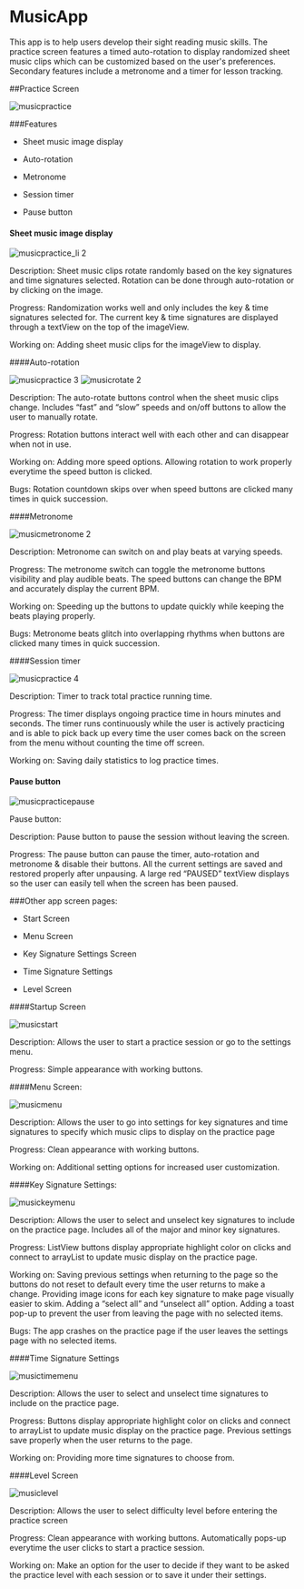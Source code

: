 # MusicApp

This app is to help users develop their sight reading music skills. The practice screen features a timed auto-rotation to display randomized sheet music clips which can be customized based on the user's preferences. Secondary features include a metronome and a timer for lesson tracking.

##Practice Screen

![musicpractice](https://cloud.githubusercontent.com/assets/25094066/22000576/c500a25c-dbf4-11e6-99ed-5bcf7c1876ae.png)

###Features

* Sheet music image display

* Auto-rotation

* Metronome

* Session timer

* Pause button

#### Sheet music image display

![musicpractice_li 2](https://cloud.githubusercontent.com/assets/25094066/22003820/7bd1fcf4-dc0b-11e6-9e14-6e038350dc62.jpg)

Description:  Sheet music clips rotate randomly based on the key signatures and time signatures selected.  Rotation can be done through auto-rotation or by clicking on the image.

Progress: Randomization works well and only includes the key & time signatures selected for.  The current key & time signatures are displayed through a textView on the top of the imageView.  

Working on: Adding sheet music clips for the imageView to display.


####Auto-rotation

![musicpractice 3](https://cloud.githubusercontent.com/assets/25094066/22001243/87359974-dbf8-11e6-8980-683141fd79bb.png)
![musicrotate 2](https://cloud.githubusercontent.com/assets/25094066/22001268/b1394978-dbf8-11e6-8808-8a93f0305eec.png)

Description: The auto-rotate buttons control when the sheet music clips change.   Includes  “fast” and “slow” speeds and on/off buttons to allow the user to manually rotate.

Progress:  Rotation buttons interact well with each other and can disappear when not in use.

Working on:  Adding more speed options.  Allowing rotation to work properly everytime the speed button is clicked.

Bugs: Rotation countdown skips over when speed buttons are clicked many times in quick succession. 


####Metronome

![musicmetronome 2](https://cloud.githubusercontent.com/assets/25094066/22001230/7698aac0-dbf8-11e6-919d-356c13c0feb0.png)

Description: Metronome can switch on and play beats at varying speeds.

Progress:  The metronome switch can toggle the metronome buttons visibility and play audible beats.  The speed buttons can change the BPM and accurately display the current BPM.

Working on:  Speeding up the buttons to update quickly while keeping the beats playing properly. 

Bugs: Metronome beats glitch into overlapping rhythms when buttons are clicked many times in quick succession. 

####Session timer

![musicpractice 4](https://cloud.githubusercontent.com/assets/25094066/22001246/9468a294-dbf8-11e6-8301-ee7538e16ee7.png)

Description: Timer to track total practice running time.

Progress:  The timer displays ongoing practice time in hours minutes and seconds.  The timer runs continuously while the user is actively practicing and is able to pick back up every time the user comes back on the screen from the menu without counting the time off screen.

Working on:  Saving daily statistics to log practice times.

#### Pause button

![musicpracticepause](https://cloud.githubusercontent.com/assets/25094066/22001263/a6886a72-dbf8-11e6-921b-b8824652b022.png)

Pause button:

Description: Pause button to pause the session without leaving the screen.

Progress:  The pause button can pause the timer, auto-rotation and metronome & disable their buttons.  All the current settings are saved and restored properly after unpausing.  A large red “PAUSED” textView displays so the user can easily tell when the screen has been paused.

###Other app screen pages:

* Start Screen

* Menu Screen

* Key Signature Settings Screen

* Time Signature Settings

* Level Screen

####Startup Screen

![musicstart](https://cloud.githubusercontent.com/assets/25094066/22001914/cf7b671e-dbfc-11e6-98d5-59c0a126b4f1.png)

Description: Allows the user to start a practice session or go to the settings menu.

Progress: Simple appearance with working buttons.

####Menu Screen:

![musicmenu](https://cloud.githubusercontent.com/assets/25094066/22001904/befec17e-dbfc-11e6-89bf-6eeccaf8d82e.png)

Description: Allows the user to go into settings for key signatures and time signatures to specify which music clips to display on the practice page

Progress: Clean appearance with working buttons.

Working on: Additional setting options for increased user customization.

####Key Signature Settings:

![musickeymenu](https://cloud.githubusercontent.com/assets/25094066/22001896/b68713c0-dbfc-11e6-8f98-24fb8a0ab64c.png)

Description: Allows the user to select and unselect key signatures to include on the practice page.  Includes all of the major and minor key signatures. 

Progress: ListView  buttons display appropriate highlight color on clicks and connect to arrayList to update music display on the practice page.  

Working on: Saving previous settings when returning to the page so the buttons do not reset to default every time the user returns to make a change.  Providing image icons for each key signature to make page visually easier to skim.  Adding a “select all” and “unselect all” option.  Adding a toast pop-up to prevent the user from leaving the page with no selected items.

Bugs: The app crashes on the practice page if the user leaves the settings page with no selected items.

####Time Signature Settings

![musictimemenu](https://cloud.githubusercontent.com/assets/25094066/22001919/d5dd022a-dbfc-11e6-8d0a-6ecec956b16b.png)

Description: Allows the user to select and unselect time signatures to include on the practice page.

Progress: Buttons display appropriate highlight color on clicks and connect to arrayList to update music display on the practice page.  Previous settings save properly when the user returns to the page.

Working on: Providing more time signatures to choose from.

####Level Screen

![musiclevel](https://cloud.githubusercontent.com/assets/25094066/22001901/bb07dd12-dbfc-11e6-8e34-2f6bd79cb674.png)

Description: Allows the user to select difficulty level before entering the practice screen

Progress: Clean appearance with working buttons.  Automatically pops-up everytime the user clicks to start a practice session.

Working on: Make an option for the user to decide if they want to be asked the practice level with each session or to save it under their settings.


